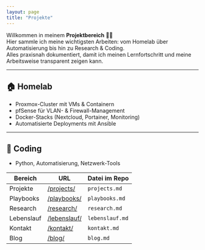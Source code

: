 ```yaml
---
layout: page
title: "Projekte"
---
```


Willkommen in meinem **Projektbereich** 👨‍💻  
Hier sammle ich meine wichtigsten Arbeiten: vom Homelab über Automatisierung bis hin zu Research & Coding.  
Alles praxisnah dokumentiert, damit ich meinen Lernfortschritt und meine Arbeitsweise transparent zeigen kann.

---

## 🏠 Homelab

- Proxmox-Cluster mit VMs & Containern  
- pfSense für VLAN- & Firewall-Management  
- Docker-Stacks (Nextcloud, Portainer, Monitoring)  
- Automatisierte Deployments mit Ansible  

---

## 🔧 Coding

- Python, Automatisierung, Netzwerk-Tools

| Bereich     | URL                            | Datei im Repo   |
|-------------|--------------------------------|-----------------|
| Projekte    | [/projects/](../projects/)     | `projects.md`   |
| Playbooks   | [/playbooks/](../playbooks/)   | `playbooks.md`  |
| Research    | [/research/](../research/)     | `research.md`   |
| Lebenslauf  | [/lebenslauf/](../lebenslauf/)| `lebenslauf.md` |
| Kontakt     | [/kontakt/](../kontakt/)       | `kontakt.md`    |
| Blog        | [/blog/](../blog/)             | `blog.md`       |
